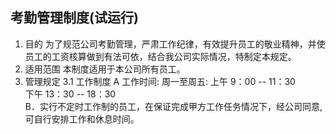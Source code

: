 ## 考勤管理制度(试运行)
1. 目的
  为了规范公司考勤管理，严肃工作纪律，有效提升员工的敬业精神，并使员工的工资核算做到有法可依，结合我公司实际情况，特制定本规定。
2. 适用范围
  本制度适用于本公司所有员工。
3. 管理规定
  3.1 工作制度
  A 工作时间:
    周一至周五:
    上午 9：00  -- 11：30     
    下午 13：30 -- 18：30  
  B．实行不定时工作制的员工，在保证完成甲方工作任务情况下，经公司同意,可自行安排工作和休息时间。
